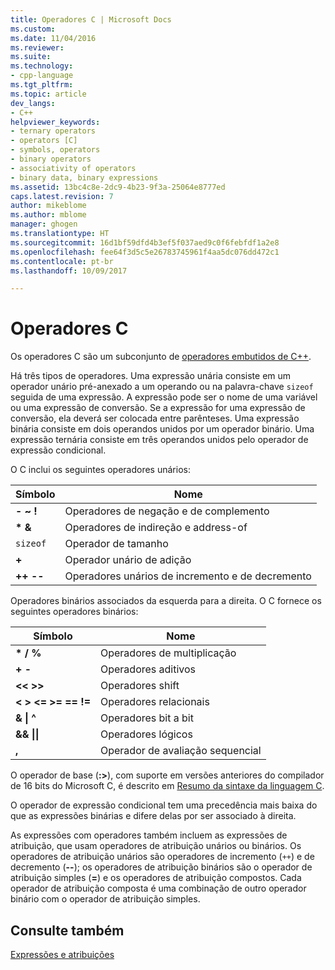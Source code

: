 ```yaml
---
title: Operadores C | Microsoft Docs
ms.custom: 
ms.date: 11/04/2016
ms.reviewer: 
ms.suite: 
ms.technology:
- cpp-language
ms.tgt_pltfrm: 
ms.topic: article
dev_langs:
- C++
helpviewer_keywords:
- ternary operators
- operators [C]
- symbols, operators
- binary operators
- associativity of operators
- binary data, binary expressions
ms.assetid: 13bc4c8e-2dc9-4b23-9f3a-25064e8777ed
caps.latest.revision: 7
author: mikeblome
ms.author: mblome
manager: ghogen
ms.translationtype: HT
ms.sourcegitcommit: 16d1bf59dfd4b3ef5f037aed9c0f6febfdf1a2e8
ms.openlocfilehash: fee64f3d5c5e26783745961f4aa5dc076dd472c1
ms.contentlocale: pt-br
ms.lasthandoff: 10/09/2017

---
```

# <a name="c-operators"></a>Operadores C
Os operadores C são um subconjunto de [operadores embutidos de C++](../cpp/cpp-built-in-operators-precedence-and-associativity.md).  
  
 Há três tipos de operadores. Uma expressão unária consiste em um operador unário pré-anexado a um operando ou na palavra-chave `sizeof` seguida de uma expressão. A expressão pode ser o nome de uma variável ou uma expressão de conversão. Se a expressão for uma expressão de conversão, ela deverá ser colocada entre parênteses. Uma expressão binária consiste em dois operandos unidos por um operador binário. Uma expressão ternária consiste em três operandos unidos pelo operador de expressão condicional.  
  
 O C inclui os seguintes operadores unários:  
  
|Símbolo|Nome|  
|------------|----------|  
|**- ~ !**|Operadores de negação e de complemento|  
|**\* &**|Operadores de indireção e address-of|  
|`sizeof`|Operador de tamanho|  
|**+**|Operador unário de adição|  
|**++ --**|Operadores unários de incremento e de decremento|  
  
 Operadores binários associados da esquerda para a direita. O C fornece os seguintes operadores binários:  
  
|Símbolo|Nome|  
|------------|----------|  
|**\* / %**|Operadores de multiplicação|  
|**+ -**|Operadores aditivos|  
|**<\< >>**|Operadores shift|  
|**\<   >   \<=   >=   ==   !=**|Operadores relacionais|  
|**&   &#124; ^**|Operadores bit a bit|  
|**&&   &#124;&#124;**|Operadores lógicos|  
|**,**|Operador de avaliação sequencial|  
  
 O operador de base (**:>**), com suporte em versões anteriores do compilador de 16 bits do Microsoft C, é descrito em [Resumo da sintaxe da linguagem C](../c-language/c-language-syntax-summary.md).  
  
 O operador de expressão condicional tem uma precedência mais baixa do que as expressões binárias e difere delas por ser associado à direita.  
  
 As expressões com operadores também incluem as expressões de atribuição, que usam operadores de atribuição unários ou binários. Os operadores de atribuição unários são operadores de incremento (`++`) e de decremento (**--**); os operadores de atribuição binários são o operador de atribuição simples (**=**) e os operadores de atribuição compostos. Cada operador de atribuição composta é uma combinação de outro operador binário com o operador de atribuição simples.  
  
## <a name="see-also"></a>Consulte também  
 [Expressões e atribuições](../c-language/expressions-and-assignments.md)
